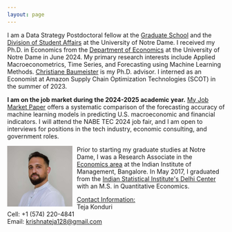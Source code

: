 ```yaml
---
layout: page
---
```


I am a Data Strategy Postdoctoral fellow at the [Graduate School](https://graduateschool.nd.edu/) and the [Division of Student Affairs](https://studentaffairs.nd.edu) at the University of Notre Dame. I received my Ph.D. in Economics from the [Department of Economics](https://economics.nd.edu) at the University of Notre Dame in June 2024. My primary research interests include Applied Macroeconometrics, Time Series, and Forecasting using Machine Learning Methods. [Christiane Baumeister](https://sites.google.com/site/cjsbaumeister/home) is my Ph.D. advisor. I interned as an Economist at Amazon Supply Chain Optimization Technologies (SCOT) in the summer of 2023.

**I am on the job market during the 2024-2025 academic year.** [My Job Market Paper](/uploads/Konduri_JMP.pdf) offers a systematic comparison of the forecasting accuracy of machine learning models in predicting U.S. macroeconomic and financial indicators. I will attend the NABE TEC 2024 job fair, and I am open to interviews for positions in the tech industry, economic consulting, and government roles.

<img src="/uploads/irakli_3.jpg" width="30%" height="30%" align="left" style="margin-right: 10px;">

Prior to starting my graduate studies at Notre Dame, I was a Research Associate in the [Economics area](https://www.iimb.ac.in/economics-area) at the Indian Institute of Management, Bangalore. In May 2017, I graduated from the [Indian Statistical Institute's Delhi Center](https://www.isid.ac.in/epu/) with an M.S. in Quantitative Economics.

<ins>Contact Information:</ins><br>
Teja Konduri<br>
Cell: +1 (574) 220-4841<br>
Email: krishnateja128@gmail.com<br>
